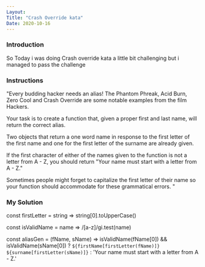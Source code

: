 ```yaml
---
Layout:
Title: "Crash Override kata"
Date: 2020-10-16
---
```


### Introduction
So Today i was doing Crash override kata a little bit challenging but i managed to pass the challenge

### Instructions
"Every budding hacker needs an alias! The Phantom Phreak, Acid Burn, Zero Cool and Crash Override are some notable examples from the film Hackers.

Your task is to create a function that, given a proper first and last name, will return the correct alias.

Two objects that return a one word name in response to the first letter of the first name and one for the first letter of the surname are already given.

If the first character of either of the names given to the function is not a letter from A - Z, you should return "Your name must start with a letter from A - Z."

Sometimes people might forget to capitalize the first letter of their name so your function should accommodate for these grammatical errors. "

### My Solution 
const firstLetter = string => string[0].toUpperCase()

const isValidName = name => /[a-z]/gi.test(name)

const aliasGen = (fName, sName) =>
  isValidName(fName[0]) && isValidName(sName[0])
    ? `${firstName[firstLetter(fName)]} ${surname[firstLetter(sName)]}`
    : 'Your name must start with a letter from A - Z.'